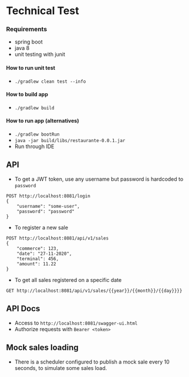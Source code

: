 # Technical Test

### Requirements
* spring boot
* java 8
* unit testing with junit

#### How to run unit test
* `./gradlew clean test --info`

#### How to build app
* `./gradlew build`

#### How to run app (alternatives)
* `./gradlew bootRun`
* `java -jar build/libs/restaurante-0.0.1.jar`
* Run through IDE

## API
* To get a JWT token, use any username but password is hardcoded to `password`
```http request
POST http://localhost:8081/login
{
	"username": "some-user",
	"password": "password"
}
```
* To register a new sale
```http request
POST http://localhost:8081/api/v1/sales
{
	"commerce": 123,
	"date": "27-11-2020",
	"terminal": 456,
	"amount": 11.22
}
```
* To get all sales registered on a specific date
```http request
GET http://localhost:8081/api/v1/sales/{{year}}/{{month}}/{{day}}}}
```

## API Docs
* Access to `http://localhost:8081/swagger-ui.html`
* Authorize requests with `Bearer <token>`

## Mock sales loading
* There is a scheduler configured to publish a mock sale every 10 seconds, to simulate some sales load.
